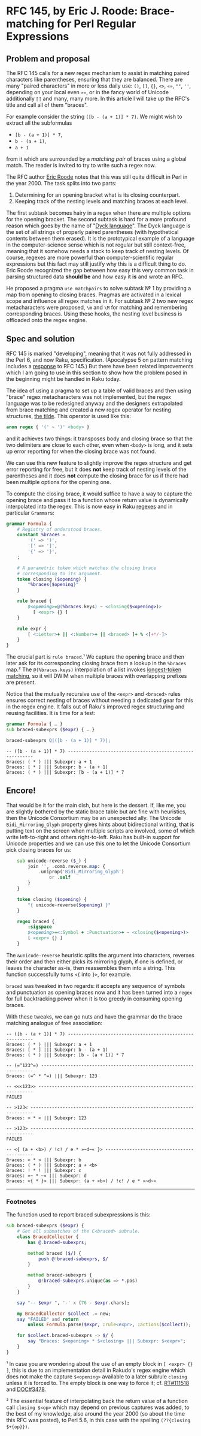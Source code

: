 <!--

  Copyright (C) 2020 Tobias Boege

  This work is licensed under a Creative Commons
  Attribution-NonCommercial-ShareAlike 4.0 International License.

 -->

# RFC 145, by Eric J. Roode: Brace-matching for Perl Regular Expressions

## Problem and proposal

The RFC 145 calls for a new regex mechanism to assist in matching paired
characters like parentheses, ensuring that they are balanced. There are
many "paired characters" in more or less daily use: `()`, `[]`, `{}`, `<>`,
`«»`, `""`, `''`, depending on your local even `»«`, or in the fancy world
of Unicode additionally `⟦⟧` and many, many more. In this article I will
take up the RFC's title and call all of them "braces".

For example consider the string `([b - (a + 1)] * 7)`. We might wish to
extract all the subformulas

- `[b - (a + 1)] * 7`,
- `b - (a + 1)`,
- `a + 1`

from it which are surrounded by a *matching pair* of braces using a global
match. The reader is invited to try to write such a regex now.

The RFC author [Eric Roode] notes that this was still quite difficult in
Perl in the year 2000. The task splits into two parts:

1. Determining for an opening bracket what is its closing counterpart.
2. Keeping track of the nesting levels and matching braces at each level.

The first subtask becomes hairy in a regex when there are multiple options
for the opening bracket. The second subtask is hard for a more profound
reason which goes by the name of "[Dyck language]". The Dyck language is
the set of all strings of properly paired parentheses (with hypothetical
contents between them erased). It is the prototypical example of a language
in the computer-science sense which is not regular but still context-free,
meaning that it somehow needs a stack to keep track of nesting levels.
Of course, regexes are more powerful than computer-scientific regular
expressions but this fact may still justify why this is a difficult thing
to do. Eric Roode recognized the gap between how easy this very common task
in parsing structured data **should be** and how easy it **is** and wrote
an RFC.

He proposed a pragma `use matchpairs` to solve subtask № 1 by providing a
map from opening to closing braces. Pragmas are activated in a lexical scope
and influence all regex matches in it. For subtask № 2 two new regex
metacharacters were proposed, `\m` and `\M` for matching and remembering
corresponding braces. Using these hooks, the nesting level business is
offloaded onto the regex engine.

[Eric Roode]: https://metacpan.org/author/ROODE
[Dyck Language]: https://en.wikipedia.org/wiki/Dyck_language

## Spec and solution

RFC 145 is marked "developing", meaning that it was not fully addressed
in the Perl 6, and now Raku, specification. (Apocalypse 5 on pattern matching
includes a [response] to RFC 145.) But there have been related improvements
which I am going to use in this section to show how the problem posed in
the beginning might be handled in Raku today.

The idea of using a pragma to set up a table of valid braces and then
using "brace" regex metacharacters was not implemented, but the regex
language was to be redesigned anyway and the designers extrapolated from
brace matching and created a new regex operator for nesting structures,
[the tilde]. This operator is used like this:

``` raku
anon regex { '(' ~ ')' <body> }
```

and it achieves two things: it transposes body and closing brace so that
the two delimiters are close to each other, even when `<body>` is long,
and it sets up error reporting for when the closing brace was not found.

We can use this new feature to slightly improve the regex structure and
get error reporting for free, but it does **not** keep track of nesting
levels of the parentheses and it does **not** compute the closing brace
for us if there had been multiple options for the opening one.

To compute the closing brace, it would suffice to have a way to capture
the opening brace and pass it to a function whose return value is dynamically
interpolated into the regex. This is now easy in Raku [regexes] and
in particular `Grammar`s:

``` raku
grammar Formula {
    # Registry of understood braces.
    constant %braces =
        '(' => ')',
        '[' => ']',
        '{' => '}',
    ;

    # A parametric token which matches the closing brace
    # corresponding to its argument.
    token closing ($opening) {
        "%braces{$opening}"
    }

    rule braced {
        $<opening>=@(%braces.keys) ~ <closing($<opening>)>
          [ <expr> {} ]
    }

    rule expr {
        [ <:Letter>+ || <:Number>+ || <braced> ]+ % <[+*/-]>
    }
}
```

The crucial part is `rule braced`.¹ We capture the opening brace and then
later ask for its corresponding closing brace from a lookup in the `%braces`
map.² The `@(%braces.keys)` interpolation of a list invokes [longest-token matching],
so it will DWIM when multiple braces with overlapping prefixes are present.

Notice that the mutually recursive use of the `<expr>` and `<braced>`
rules ensures correct nesting of braces without needing a dedicated gear
for this in the regex engine. It falls out of Raku's improved regex
structuring and reusing facilities. It is time for a test:

``` raku
grammar Formula { … }
sub braced-subexprs ($expr) { … }

braced-subexprs Q|([b - (a + 1)] * 7)|;
```

``` console
-- ([b - (a + 1)] * 7) ---------------------------------------------------------
Braces: ( * ) ||| Subexpr: a + 1
Braces: [ * ] ||| Subexpr: b - (a + 1)
Braces: ( * ) ||| Subexpr: [b - (a + 1)] * 7
```

[the tilde]: https://docs.raku.org/language/regexes#index-entry-regex__tilde-_regex__~-Tilde_for_nesting_structures
[response]: https://raku.org/archive/doc/design/apo/A05.html#RFC%20145:%20Brace-matching%20for%20Perl%20Regular%20Expressions
[regexes]: https://docs.raku.org/language/regexes
[longest-token matching]: https://docs.raku.org/language/regexes#Quoted_lists_are_LTM_matches

## Encore!

That would be it for the main dish, but here is the dessert.
If, like me, you are slightly bothered by the static brace table but are fine
with heuristics, then the Unicode Consortium may be an unexpected ally. The
Unicode `Bidi_Mirroring_Glyph` property gives hints about bidirectional
writing, that is putting text on the screen when multiple scripts are
involved, some of which write left-to-right and others right-to-left.
Raku has built-in support for Unicode properties and we can use this one
to let the Unicode Consortium pick closing braces for us:

``` raku
    sub unicode-reverse ($_) {
        join '', .comb.reverse.map: {
            .uniprop('Bidi_Mirroring_Glyph')
                or .self
        }
    }

    token closing ($opening) {
        "{ unicode-reverse($opening) }"
    }

    regex braced {
        :sigspace
        $<opening>=<:Symbol + :Punctuation>+ ~ <closing($<opening>)>
        [ <expr> {} ]
    }
```

The `&unicode-reverse` heuristic splits the argument into characters,
reverses their order and then either picks its mirroring glyph, if one
is defined, or leaves the character as-is, then reassembles them into
a string. This function successfully turns `<{` into `}>`, for example.

`braced` was tweaked in two regards: it accepts any sequence of symbols
and punctuation as opening braces now and it has been turned into a
`regex` for full backtracking power when it is too greedy in consuming
opening braces.

With these tweaks, we can go nuts and have the grammar do the brace
matching analogue of free association:

``` console
-- ([b - (a + 1)] * 7) ---------------------------------------------------------
Braces: ( * ) ||| Subexpr: a + 1
Braces: [ * ] ||| Subexpr: b - (a + 1)
Braces: ( * ) ||| Subexpr: [b - (a + 1)] * 7

-- (=^123^=) -------------------------------------------------------------------
Braces: (=^ * ^=) ||| Subexpr: 123

-- <<<123>> --------------------------------------------------------------------
FAILED

-- >123< -----------------------------------------------------------------------
Braces: > * < ||| Subexpr: 123

-- >123> -----------------------------------------------------------------------
FAILED

-- <{ (a + <b>) / !c! / e * »~d~« }> -------------------------------------------
Braces: < * > ||| Subexpr: b
Braces: ( * ) ||| Subexpr: a + <b>
Braces: ! * ! ||| Subexpr: c
Braces: »~ * ~« ||| Subexpr: d
Braces: <{ * }> ||| Subexpr: (a + <b>) / !c! / e * »~d~«
```

--------------------------------------------------------------------------------

### Footnotes

The function used to report braced subexpressions is this:

``` raku
sub braced-subexprs ($expr) {
    # Get all submatches of the C<braced> subrule.
    class BracedCollector {
        has @.braced-subexprs;

        method braced ($/) {
            push @!braced-subexprs, $/
        }

        method braced-subexprs {
            @!braced-subexprs.unique(as => *.pos)
        }
    }

    say "-- $expr ", '-' x (76 - $expr.chars);

    my BracedCollector $collect .= new;
    say "FAILED" and return
        unless Formula.parse($expr, :rule<expr>, :actions($collect));

    for $collect.braced-subexprs -> $/ {
        say "Braces: $<opening> * $<closing> ||| Subexpr: $<expr>";
    }
}
```

¹ In case you are wondering about the use of an empty block in `[ <expr> {} ]`,
this is due to an implementation detail in Rakudo's regex engine which does
not make the capture `$<opening>` available to a later subrule `closing` unless
it is forced to. The empty block is one way to force it; cf.
[RT#111518](https://github.com/Raku/old-issue-tracker/issues/2662) and
[DOC#3478](https://github.com/Raku/doc/issues/3478).

² The essential feature of interpolating back the return value of a function
call `closing $<op>` which may depend on previous captures was added, to the
best of my knowledge, also around the year 2000 (so about the time this RFC
was posted), to Perl 5.6, in this case with the spelling `(??{closing $+{op}})`.
